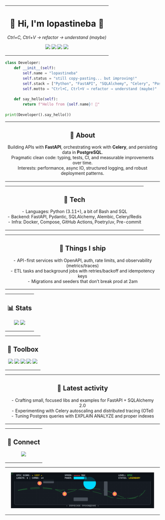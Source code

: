 <table align="center" width="680"><tr><td>
<h1 align="center">👋 Hi, I'm lopastineba 🐍</h1>
<p align="center">
  <em>Ctrl+C, Ctrl+V → refactor → understand (maybe)</em>
</p>

<p align="center">
  <img src="https://img.shields.io/badge/Backend-Python%20%7C%20FastAPI-informational?logo=python&logoColor=white&color=3776AB" />
  <img src="https://img.shields.io/badge/ORM-SQLAlchemy-informational?logo=alchemy&logoColor=white&color=E34F26" />
  <img src="https://img.shields.io/badge/Task%20Queue-Celery-informational?logo=celery&logoColor=white&color=37814A" />
  <img src="https://img.shields.io/badge/DB-PostgreSQL-informational?logo=postgresql&logoColor=white&color=4169E1" />
</p>

</td></tr></table>

```python
class Developer:
    def __init__(self):
        self.name = "lopastineba"
        self.status = "still copy-pasting... but improving!"
        self.stack = ["Python", "FastAPI", "SQLAlchemy", "Celery", "PostgreSQL"]
        self.motto = "Ctrl+C, Ctrl+V → refactor → understand (maybe)"

    def say_hello(self):
        return f"Hello from {self.name}! 🐍"

print(Developer().say_hello())

```
<table align="center" width="680"><tr><td>
<h2 align="center">🧭 About</h2>
<p align="center">
Building APIs with <b>FastAPI</b>, orchestrating work with <b>Celery</b>, and persisting data in <b>PostgreSQL</b>.<br>
Pragmatic clean code: typing, tests, CI, and measurable improvements over time.<br>
Interests: performance, async IO, structured logging, and robust deployment patterns.
</p>
</td></tr></table>

<table align="center" width="680"><tr><td>
<h2 align="center">🧰 Tech</h2>
<p align="center">
- Languages: Python (3.11+), a bit of Bash and SQL<br>
- Backend: FastAPI, Pydantic, SQLAlchemy, Alembic, Celery/Redis<br>
- Infra: Docker, Compose, GitHub Actions, Poetry/uv, Pre-commit
</p>
</td></tr></table>

<table align="center" width="680"><tr><td>
<h2 align="center">🚢 Things I ship</h2>
<p align="center">
- API-first services with OpenAPI, auth, rate limits, and observability (metrics/traces)<br>
- ETL tasks and background jobs with retries/backoff and idempotency keys<br>
- Migrations and seeders that don’t break prod at 2am
</p>
</td></tr></table>

<table align="center" width="680"><tr><td>
<h2 align="center">📊 Stats</h2>
<p align="center">
<img width="49%" src="https://github-readme-stats.vercel.app/api?username=lopastineba&show_icons=true&theme=transparent&hide_border=true" />
<img width="49%" src="https://github-readme-streak-stats.herokuapp.com?user=lopastineba&theme=transparent&hide_border=true" />
</p>
</td></tr></table>

<table align="center" width="680"><tr><td>
<h2 align="center">🧱 Toolbox</h2>
<p align="center">
<img src="https://img.shields.io/badge/Editor-Neovim%20%7C%20VS%20Code-3C3C3C?logo=visualstudiocode&logoColor=white" />
<img src="https://img.shields.io/badge/Pkg-Poetry%20%7C%20uv-60A5FA?logo=poetry&logoColor=white" />
<img src="https://img.shields.io/badge/CI-GitHub%20Actions-2088FF?logo=githubactions&logoColor=white" />
<img src="https://img.shields.io/badge/Container-Docker-2496ED?logo=docker&logoColor=white" />
<img src="https://img.shields.io/badge/Testing-Pytest-0A9EDC?logo=pytest&logoColor=white" />
</p>
</td></tr></table>

<table align="center" width="680"><tr><td>
<h2 align="center">🧪 Latest activity</h2>
<p align="center">
- Crafting small, focused libs and examples for FastAPI + SQLAlchemy 2.0<br>
- Experimenting with Celery autoscaling and distributed tracing (OTel)<br>
- Tuning Postgres queries with EXPLAIN ANALYZE and proper indexes
</p>
</td></tr></table>

<table align="center" width="680"><tr><td>
<h2 align="center">🔗 Connect</h2>
<p align="center">
<a href="https://github.com/lopastineba">
<img src="https://img.shields.io/badge/GitHub-lopastineba-161B22?logo=github" />
</a>
</p>
</td></tr></table>

<table align="center" width="680"><tr><td>
<!-- Contributions (Snake) --> <p align="center"> <picture> <source media="(prefers-color-scheme: dark)" srcset="https://raw.githubusercontent.com/lopastineba/lopastineba/output/github-snake-dark.svg?t=2"> <source media="(prefers-color-scheme: light)" srcset="https://raw.githubusercontent.com/lopastineba/lopastineba/output/github-snake.svg?t=2"> <img alt="snake animation" src="https://raw.githubusercontent.com/lopastineba/lopastineba/output/github-snake.svg?t=2" width="95%" /> </picture> </p>
